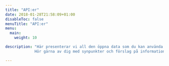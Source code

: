```yaml
---
title: "API:er"
date: 2018-01-28T21:58:09+01:00
disableToc: false
menuTitle: "API:er"
menu:
  main:
    weight: 10

description: "Här presenterar vi all den öppna data som du kan använda helt fritt. Öppna data är information som finns tillgänglig för vem som helst att använda, återanvända och dela med sig av, så att andra kan utveckla den och skapa nytta för fler.  
             Hör gärna av dig med synpunkter och förslag på information som du vill att Arbetsförmedlingen publicerar som öppna data på <a href="mailto:jobtechdev@arbetsformedlingen.se">JobTechdev</a>

---
```




